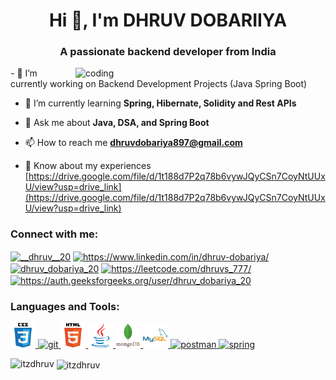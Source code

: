 <h1 align="center">Hi 👋, I'm DHRUV DOBARIIYA</h1>
<h3 align="center">A passionate backend developer from India</h3>
<img align="right" alt="coding" width="400" src="https://camo.githubusercontent.com/7de37139d0b4c1ce40865e799b446c0e963a3dd8fb68d239707237c40604fa3d/68747470733a2f2f63646e2e6472696262626c652e636f6d2f75736572732f3733303730332f73637265656e73686f74732f363538313234332f6176656e746f2e676966">
- 🔭 I’m currently working on Backend Development Projects (Java Spring Boot)

- 🌱 I’m currently learning **Spring, Hibernate, Solidity and Rest APIs**

- 💬 Ask me about **Java, DSA, and Spring Boot**

- 📫 How to reach me **dhruvdobariya897@gmail.com**

- 📄 Know about my experiences [https://drive.google.com/file/d/1t188d7P2q78b6vywJQyCSn7CoyNtUUxU/view?usp=drive_link](https://drive.google.com/file/d/1t188d7P2q78b6vywJQyCSn7CoyNtUUxU/view?usp=drive_link)

<h3 align="left">Connect with me:</h3>
<p align="left">
<a href="https://twitter.com/__dhruv__20" target="blank"><img align="center" src="https://raw.githubusercontent.com/rahuldkjain/github-profile-readme-generator/master/src/images/icons/Social/twitter.svg" alt="__dhruv__20" height="30" width="40" /></a>
<a href="https://www.linkedin.com/in/dhruv-dobariya/" target="blank"><img align="center" src="https://raw.githubusercontent.com/rahuldkjain/github-profile-readme-generator/master/src/images/icons/Social/linked-in-alt.svg" alt="https://www.linkedin.com/in/dhruv-dobariya/" height="30" width="40" /></a>
<a href="https://instagram.com/dhruv_dobariya_20" target="blank"><img align="center" src="https://raw.githubusercontent.com/rahuldkjain/github-profile-readme-generator/master/src/images/icons/Social/instagram.svg" alt="dhruv_dobariya_20" height="30" width="40" /></a>
<a href="https://leetcode.com/dhruvs_777/" target="blank"><img align="center" src="https://raw.githubusercontent.com/rahuldkjain/github-profile-readme-generator/master/src/images/icons/Social/leet-code.svg" alt="https://leetcode.com/dhruvs_777/" height="30" width="40" /></a>
<a href="https://auth.geeksforgeeks.org/user/dhruv_dobariya_20" target="blank"><img align="center" src="https://raw.githubusercontent.com/rahuldkjain/github-profile-readme-generator/master/src/images/icons/Social/geeks-for-geeks.svg" alt="https://auth.geeksforgeeks.org/user/dhruv_dobariya_20" height="30" width="40" /></a>
</p>

<h3 align="left">Languages and Tools:</h3>
<p align="left"> <a href="https://www.w3schools.com/css/" target="_blank" rel="noreferrer"> <img src="https://raw.githubusercontent.com/devicons/devicon/master/icons/css3/css3-original-wordmark.svg" alt="css3" width="40" height="40"/> </a> <a href="https://git-scm.com/" target="_blank" rel="noreferrer"> <img src="https://www.vectorlogo.zone/logos/git-scm/git-scm-icon.svg" alt="git" width="40" height="40"/> </a> <a href="https://www.w3.org/html/" target="_blank" rel="noreferrer"> <img src="https://raw.githubusercontent.com/devicons/devicon/master/icons/html5/html5-original-wordmark.svg" alt="html5" width="40" height="40"/> </a> <a href="https://www.java.com" target="_blank" rel="noreferrer"> <img src="https://raw.githubusercontent.com/devicons/devicon/master/icons/java/java-original.svg" alt="java" width="40" height="40"/> </a> <a href="https://www.mongodb.com/" target="_blank" rel="noreferrer"> <img src="https://raw.githubusercontent.com/devicons/devicon/master/icons/mongodb/mongodb-original-wordmark.svg" alt="mongodb" width="40" height="40"/> </a> <a href="https://www.mysql.com/" target="_blank" rel="noreferrer"> <img src="https://raw.githubusercontent.com/devicons/devicon/master/icons/mysql/mysql-original-wordmark.svg" alt="mysql" width="40" height="40"/> </a> <a href="https://postman.com" target="_blank" rel="noreferrer"> <img src="https://www.vectorlogo.zone/logos/getpostman/getpostman-icon.svg" alt="postman" width="40" height="40"/> </a> <a href="https://spring.io/" target="_blank" rel="noreferrer"> <img src="https://www.vectorlogo.zone/logos/springio/springio-icon.svg" alt="spring" width="40" height="40"/> </a> </p>

<p><img align="left" src="https://github-readme-stats.vercel.app/api/top-langs?username=itzdhruv&show_icons=true&locale=en&layout=compact" alt="itzdhruv" /></p>

<p>&nbsp;<img align="center" src="https://github-readme-stats.vercel.app/api?username=itzdhruv&show_icons=true&locale=en" alt="itzdhruv" /></p>
